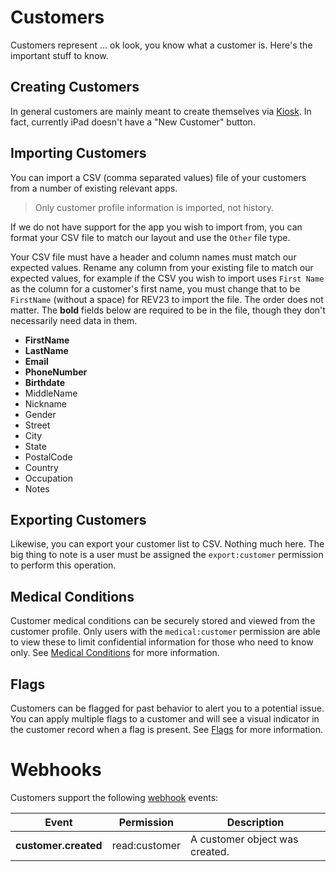 # Customers

Customers represent ... ok look, you know what a customer is. Here's the important stuff to know.

## Creating Customers
In general customers are mainly meant to create themselves via [Kiosk](kiosk.md). In fact, currently iPad doesn't have a "New Customer" button.

## Importing Customers

You can import a CSV (comma separated values) file of your customers from a number of existing relevant apps.

> Only customer profile information is imported, not history.

If we do not have support for the app you wish to import from, you can format your CSV file to match our layout and use the `Other` file type.

Your CSV file must have a header and column names must match our expected values. Rename any column from your existing file to match our expected values, for example if the CSV you wish to import uses `First Name` as the column for a customer's first name, you must change that to be `FirstName` (without a space) for REV23 to import the file. The order does not matter. The **bold** fields below are required to be in the file, though they don't necessarily need data in them.

- **FirstName**
- **LastName**
- **Email**
- **PhoneNumber**
- **Birthdate**
- MiddleName
- Nickname
- Gender
- Street
- City
- State
- PostalCode
- Country
- Occupation
- Notes

## Exporting Customers

Likewise, you can export your customer list to CSV. Nothing much here. The big thing to note is a user must be assigned the `export:customer` permission to perform this operation.

## Medical Conditions

Customer medical conditions can be securely stored and viewed from the customer profile. Only users with the `medical:customer` permission are able to view these to limit confidential information for those who need to know only. See [Medical Conditions](../settings/medical-conditions.md) for more information.

## Flags

Customers can be flagged for past behavior to alert you to a potential issue. You can apply multiple flags to a customer and will see a visual indicator in the customer record when a flag is present. See [Flags](../settings/flags.md) for more information.

# Webhooks

Customers support the following [webhook](./webhooks.md) events:

|Event|Permission|Description|
|-|-|-|
|**customer.created**|read:customer| A customer object was created. |